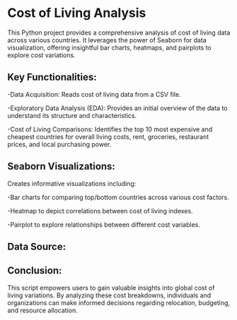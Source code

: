# Cost of Living Analysis
This Python project provides a comprehensive analysis of cost of living data across various countries. It leverages the power of Seaborn for data visualization, offering insightful bar charts, heatmaps, and pairplots to explore cost variations.

## Key Functionalities:

-Data Acquisition: Reads cost of living data from a CSV file.

-Exploratory Data Analysis (EDA): Provides an initial overview of the data to understand its structure and characteristics.

-Cost of Living Comparisons: Identifies the top 10 most expensive and cheapest countries for overall living costs, rent, groceries, restaurant prices, and local purchasing power.

## Seaborn Visualizations: 
Creates informative visualizations including:

-Bar charts for comparing top/bottom countries across various cost factors.

-Heatmap to depict correlations between cost of living indexes.

-Pairplot to explore relationships between different cost variables.

## Data Source:

## Conclusion:

This script empowers users to gain valuable insights into global cost of living variations. By analyzing these cost breakdowns, individuals and organizations can make informed decisions regarding relocation, budgeting, and resource allocation.